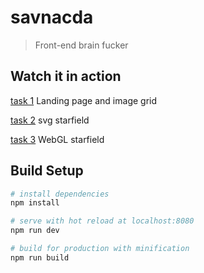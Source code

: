 # savnacda

> Front-end brain fucker

## Watch it in action

[task 1](https://youngasimov.github.io/savnacda/) Landing page and image grid

[task 2](https://youngasimov.github.io/savnacda/index2.html) svg starfield
 
[task 3](https://youngasimov.github.io/savnacda/index3.html) WebGL starfield


## Build Setup

``` bash
# install dependencies
npm install

# serve with hot reload at localhost:8080
npm run dev

# build for production with minification
npm run build
```
